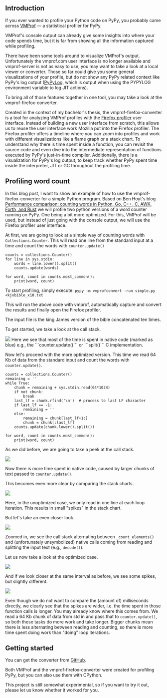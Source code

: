 <!--
.. title: Profiling PyPy using the Firefox profiler user interface
.. slug: vmprof-firefox-converter
.. date: 2024-04-26 14:38:00 UTC
.. tags:
.. category:
.. link:
.. description:
.. type: text
.. author: Christoph Jung
-->

## Introduction

If you ever wanted to profile your Python code on PyPy, you probably came across [VMProf](https://vmprof.readthedocs.io/en/latest/vmprof.html) — a statistical profiler for PyPy.


VMProf's console output can already give some insights into where your code spends time, 
but it is far from showing all the information captured while profiling.

There have been some tools around to visualize VMProf's output.
Unfortunately the vmprof.com user interface is no longer available and vmprof-server is not as easy to use, you may want to take a look at a local viewer or converter.
Those so far could give you some general visualizations of your profile, but do not show any PyPy related context like PyPy's log output ([PyPyLog](https://rpython.readthedocs.io/en/latest/logging.html), which is output when using the PYPYLOG environment variable to log JIT actions).


To bring all of those features together in one tool, you may take a look at the vmprof-firefox-converter.

Created in the context of my bachelor's thesis, the vmprof-firefox-converter is a tool for analyzing VMProf profiles with the [Firefox profiler](https://profiler.firefox.com/) user interface. 
Instead of building a new user interface from scratch, this allows us to reuse the user interface work Mozilla put into the Firefox profiler.
The Firefox profiler offers a timeline where you can zoom into profiles and work with different visualizations like a flame graph or a stack chart.
To understand why there is time spent inside a function, you can revisit the source code and even dive into the intermediate representation of functions executed by PyPy's just-in-time compiler.
Additionally, there is a visualization for PyPy's log output, to keep track whether PyPy spent time inside the interpreter, JIT or GC throughout the profiling time.

## Profiling word count

In this blog post, I want to show an example of how to use the vmprof-firefox-converter for a simple Python program.
Based on Ben Hoyt's blog [Performance comparison: counting words in Python, Go, C++, C, AWK, Forth, and Rust](https://benhoyt.com/writings/count-words/) we will profile two python versions of a word counter running on PyPy. One being a bit more optimized. For this, VMProf will be used, but instead of just going with the console output, we will use the Firefox profiler user interface.

At first, we are going to look at a simple way of counting words with ```Collections.Counter```.
This will read one line from the standard input at a time and count the words with ```counter.update()```

```
counts = collections.Counter()
for line in sys.stdin:
    words = line.lower().split()
    counts.update(words)

for word, count in counts.most_common():
    print(word, count)
```

To start profiling, simply execute:
```pypy -m vmprofconvert -run simple.py <kjvbible_x10.txt```

This will run the above code with vmprof, automatically capture and convert the results and finally open the Firefox profiler. 

The input file is the king James version of the bible concatenated ten times.

To get started, we take a look at the call stack.

<img src="https://github.com/Cskorpion/vmprof-firefox-converter/blob/main/images/blog/simple_call_stack_crp.png?raw=true">
Here we see that most of the time is spent in native code (marked as blue) e.g., the ```counter.update()``` or ```split()``` C implementation.

Now let's proceed with the more optimized version.
This time we read 64 Kb of data from the standard input and count the words with ```counter.update()```.

```
counts = collections.Counter()
remaining = ''
while True:
    chunk = remaining + sys.stdin.read(64*1024)
    if not chunk:
        break
    last_lf = chunk.rfind('\n')  # process to last LF character
    if last_lf == -1:
        remaining = ''
    else:
        remaining = chunk[last_lf+1:]
        chunk = chunk[:last_lf]
    counts.update(chunk.lower().split())

for word, count in counts.most_common():
    print(word, count)
```
 
As we did before, we are going to take a peek at the call stack.

<img src="https://github.com/Cskorpion/vmprof-firefox-converter/blob/main/images/blog/optimized_call_stack_crp.png?raw=true"> 

Now there is more time spent in native code, caused by larger chunks of text passed to  ```counter.update()```.

This becomes even more clear by comparing the stack charts.

<img src="https://github.com/Cskorpion/vmprof-firefox-converter/blob/main/images/blog/simple_stack_chart.png?raw=true">

Here, in the unoptimized case, we only read in one line at each loop iteration.
This results in small "spikes" in the stack chart. 

But let's take an even closer look.

<img src="https://github.com/Cskorpion/vmprof-firefox-converter/blob/main/images/blog/simple_stack_chart_zoom.png?raw=true">

Zoomed in, we see the call stack alternating between ```_count_elements()``` and (unfortunately unsymbolized) native calls coming from reading and splitting the input text (e.g., ```decode()```).

Let us now take a look at the optimized case.

<img src="https://github.com/Cskorpion/vmprof-firefox-converter/blob/main/images/blog/optimized_stack_chart.png?raw=true">

And if we look closer at the same interval as before, we see some spikes, but slightly different.

<img src="https://github.com/Cskorpion/vmprof-firefox-converter/blob/main/images/blog/optimized_stack_chart_zoom.png?raw=true">

Even though we do not want to compare the (amount of) milliseconds directly, we clearly see that the spikes are wider, i.e. the time spent in those function calls is longer.
You may already know where this comes from.
We read a 64 Kb chunk of data from std in and pass that to ```counter.update()```, so both these tasks do more work and take longer.
Bigger chunks mean there is less alternating between reading and counting, so there is more time spent doing work than "doing" loop iterations.


## Getting started
You can get the converter from [GitHub](https://github.com/Cskorpion/vmprof-firefox-converter).

Both VMProf and the vmprof-firefox-converter were created for profiling PyPy, but you can also use them with CPython. 

This project is still somewhat experimental, so if you want to try it out, please let us know whether it worked for you.

